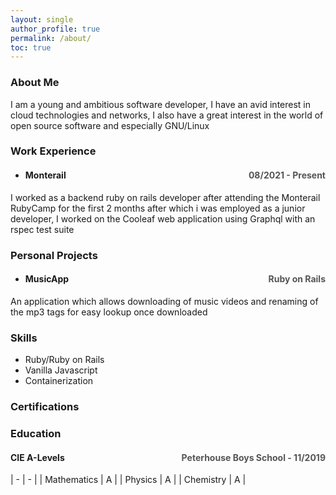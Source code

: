 ```yaml
---
layout: single
author_profile: true
permalink: /about/
toc: true
---
```


### About Me

I am a young and ambitious software developer, I have an avid interest in cloud technologies and networks, I also have a great interest in the world of open source software and especially GNU/Linux

### Work Experience

- #### Monterail  <span style="color: #555; float: right">08/2021 - Present</span>

I worked as a backend ruby on rails developer after attending the Monterail RubyCamp for the first 2 months after which i was employed as a junior developer, I worked on the Cooleaf web application using Graphql with an rspec test suite

### Personal Projects

- #### MusicApp <span style="color: #555; float: right">Ruby on Rails</span>

An application which allows downloading of music videos and renaming of the mp3 tags for easy lookup once downloaded

### Skills

- Ruby/Ruby on Rails
- Vanilla Javascript
- Containerization 

### Certifications

### Education

#### CIE A-Levels <span style="color: #555; float: right">Peterhouse Boys School - 11/2019</span>

| - | - |
| Mathematics | A |
| Physics | A |
| Chemistry | A |


